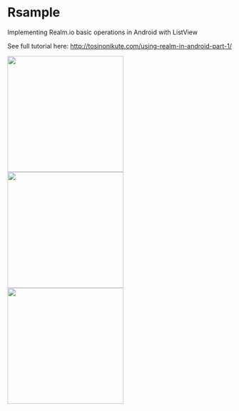 # Rsample

Implementing Realm.io basic operations in Android with ListView

See full tutorial here: http://tosinonikute.com/using-realm-in-android-part-1/

<a href="#"><img src="https://tosinonikute.github.io/images/realm/Screen%20Shot%202016-10-28%20at%207.30.35%20PM.png" align="left" width="260" ></a>

<a href="#"><img src="https://tosinonikute.github.io/images/realm/Screen%20Shot%202016-10-28%20at%207.38.52%20PM.png" align="left" width="260" ></a>

<a href="#"><img src="https://tosinonikute.github.io/images/realm/Screen%20Shot%202016-10-28%20at%207.42.27%20PM.png" align="left" width="260" ></a>


